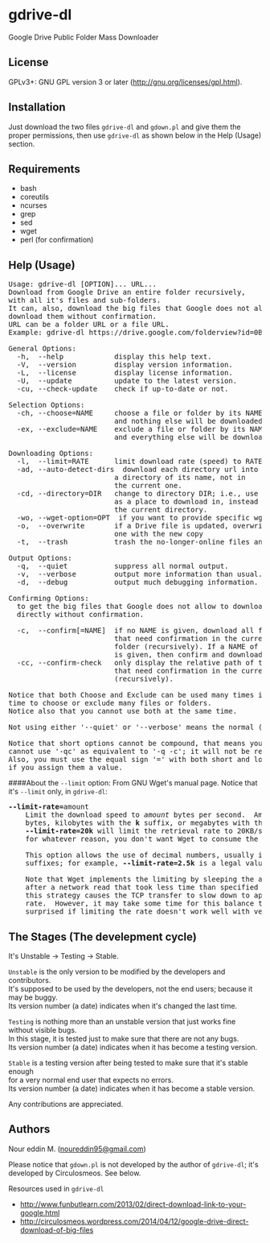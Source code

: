 gdrive-dl
=========
Google Drive Public Folder Mass Downloader


License
-------
GPLv3+: GNU GPL version 3 or later (http://gnu.org/licenses/gpl.html).

Installation
------------
Just download the two files `gdrive-dl` and `gdown.pl` and give them the proper permissions, then use `gdrive-dl` as shown below in the Help (Usage) section.

Requirements
------------
* bash
* coreutils
* ncurses
* grep
* sed
* wget
* perl (for confirmation)


Help (Usage)
----
<pre>Usage: gdrive-dl [OPTION]... URL...
Download from Google Drive an entire folder recursively,
with all it's files and sub-folders.
It can, also, download the big files that Google does not allow
download them without confirmation.
URL can be a folder URL or a file URL.
Example: gdrive-dl https://drive.google.com/folderview?id=0BXXXXXXXXXXX

General Options:
  -h,  --help            display this help text.
  -V,  --version         display version information.
  -L,  --license         display license information.
  -U,  --update          update to the latest version.
  -cu, --check-update    check if up-to-date or not.

Selection Options:
  -ch, --choose=NAME     choose a file or folder by its NAME,
                         and nothing else will be downloaded.
  -ex, --exclude=NAME    exclude a file or folder by its NAME,
                         and everything else will be downloaded.

Downloading Options:
  -l,  --limit=RATE      limit download rate (speed) to RATE.
  -ad, --auto-detect-dirs  download each directory url into
                         a directory of its name, not in
                         the current one.
  -cd, --directory=DIR   change to directory DIR; i.e., use it
                         as a place to download in, instead of
                         the current directory.
  -wo, --wget-option=OPT  if you want to provide specific wget options.
  -o,  --overwrite       if a Drive file is updated, overwrite the local
                         one with the new copy
  -t,  --trash           trash the no-longer-online files and folders
  
Output Options:
  -q,  --quiet           suppress all normal output.
  -v,  --verbose         output more information than usual.
  -d,  --debug           output much debugging information.

Confirming Options:
  to get the big files that Google does not allow to download them
  directly without confirmation.

  -c,  --confirm[=NAME]  if no NAME is given, download all files
                         that need confirmation in the current
                         folder (recursively). If a NAME of a file
                         is given, then confirm and download this file.
  -cc, --confirm-check   only display the relative path of the files
                         that need confirmation in the current folder
                         (recursively).

Notice that both Choose and Exclude can be used many times in the same
time to choose or exclude many files or folders.
Notice also that you cannot use both at the same time.

Not using either '--quiet' or '--verbose' means the normal (default) mode.

Notice that short options cannot be compound, that means you
cannot use '-qc' as equivalent to '-q -c'; it will not be recognized.
Also, you must use the equal sign '=' with both short and long options,
if you assign them a value.</pre>

####About the `--limit` option:
From GNU Wget's manual page. Notice that it's `--limit` only, in `gdrive-dl`:
<pre><b>--limit-rate=</b>amount
    Limit the download speed to <i>amount</i> bytes per second.  Amount may be expressed in
    bytes, kilobytes with the <b>k</b> suffix, or megabytes with the <b>m</b> suffix.  For example,
    <b>--limit-rate=20k</b> will limit the retrieval rate to 20KB/s.  This is useful when,
    for whatever reason, you don't want Wget to consume the entire available bandwidth.

    This option allows the use of decimal numbers, usually in conjunction with power
    suffixes; for example, <b>--limit-rate=2.5k</b> is a legal value.

    Note that Wget implements the limiting by sleeping the appropriate amount of time
    after a network read that took less time than specified by the rate.  Eventually
    this strategy causes the TCP transfer to slow down to approximately the specified
    rate.  However, it may take some time for this balance to be achieved, so don't be
    surprised if limiting the rate doesn't work well with very small files.</pre>


The Stages (The develepment cycle)
----------------------------------
It's Unstable -> Testing -> Stable.

`Unstable` is the only version to be modified by the developers and contributors.  
It's supposed to be used by the developers, not the end users; because it may be buggy.  
Its version number (a date) indicates when it's changed the last time.

`Testing` is nothing more than an unstable version that just works fine without visible bugs.  
In this stage, it is tested just to make sure that there are not any bugs.  
Its version number (a date) indicates when it has become a testing version.

`Stable` is a testing version after being tested to make sure that it's stable enough  
for a very normal end user that expects no errors.  
Its version number (a date) indicates when it has become a stable version.

Any contributions are appreciated.

Authors
------------
 Nour eddin M. (noureddin95@gmail.com)

Please notice that `gdown.pl` is not developed by the author of `gdrive-dl`; it's developed by Circulosmeos. See below.

Resources used in `gdrive-dl`  
-  http://www.funbutlearn.com/2013/02/direct-download-link-to-your-google.html  
-  http://circulosmeos.wordpress.com/2014/04/12/google-drive-direct-download-of-big-files

